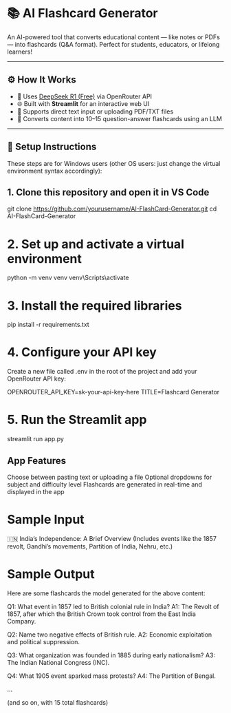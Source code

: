 # 📚 AI Flashcard Generator

An AI-powered tool that converts educational content — like notes or PDFs — into flashcards (Q&A format). Perfect for students, educators, or lifelong learners!

---

## ⚙️ How It Works

- 🔑 Uses [DeepSeek R1 (Free)](https://openrouter.ai/models/deepseek/deepseek-r1) via OpenRouter API
- 🌐 Built with **Streamlit** for an interactive web UI
- 📄 Supports direct text input or uploading PDF/TXT files
- 🧠 Converts content into 10–15 question-answer flashcards using an LLM

---

## 🚀 Setup Instructions

These steps are for Windows users (other OS users: just change the virtual environment syntax accordingly):

## 1. Clone this repository and open it in VS Code

git clone https://github.com/yourusername/AI-FlashCard-Generator.git
cd AI-FlashCard-Generator

# 2. Set up and activate a virtual environment
python -m venv venv
venv\Scripts\activate

# 3. Install the required libraries
pip install -r requirements.txt

# 4. Configure your API key
Create a new file called .env in the root of the project and add your OpenRouter API key:

OPENROUTER_API_KEY=sk-your-api-key-here
TITLE=Flashcard Generator

# 5. Run the Streamlit app
streamlit run app.py


##  App Features
Choose between pasting text or uploading a file
Optional dropdowns for subject and difficulty level
Flashcards are generated in real-time and displayed in the app



# Sample Input
🇮🇳 India’s Independence: A Brief Overview
(Includes events like the 1857 revolt, Gandhi’s movements, Partition of India, Nehru, etc.)



# Sample Output
Here are some flashcards the model generated for the above content:

Q1: What event in 1857 led to British colonial rule in India?
A1: The Revolt of 1857, after which the British Crown took control from the East India Company.

Q2: Name two negative effects of British rule.
A2: Economic exploitation and political suppression.

Q3: What organization was founded in 1885 during early nationalism?
A3: The Indian National Congress (INC).

Q4: What 1905 event sparked mass protests?
A4: The Partition of Bengal.

...

(and so on, with 15 total flashcards)

